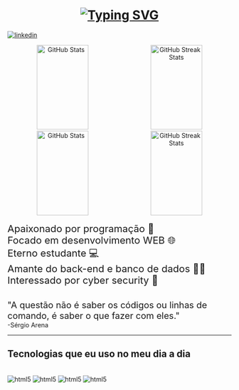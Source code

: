 <div>
   <h1 align="center">
      <a href="https://git.io/typing-svg"><img src="https://readme-typing-svg.demolab.com?font=Fira+Code&size=30&pause=1000&color=17F704&center=true&vCenter=true&width=435&lines=Hello%2C+Word.%F0%9F%91%8B;I'm+Thiago%F0%9F%A7%91%F0%9F%8F%BB;I'm+a+developer%F0%9F%A7%91%F0%9F%8F%BB%E2%80%8D%F0%9F%92%BB" alt="Typing SVG" /></a>
   </h1>
</div>

[![linkedin](https://img.shields.io/badge/LinkedIn-0077B5?style=for-the-badge&logo=linkedin&logoColor=white)](https://www.linkedin.com/in/thiago-r-931480141/)

<div align="center">
  <img src="https://github-readme-stats.vercel.app/api?username=trbarros&show_icons=true&theme=dark&count_private=true" alt="GitHub Stats" style="width: 48%; height: 190px; margin-right: 2%;" />
  <img src="https://github-readme-streak-stats.herokuapp.com/?user=trbarros&theme=dark" alt="GitHub Streak Stats" style="width: 48%; height: 190px;" />
</div>

<div align="center">
  <img src="https://github-readme-stats.vercel.app/api?username=trbarros&show_icons=true&theme=dark&count_private=true&title_color=00FF00&text_color=00FF00&icon_color=00FF00&bg_color=0d1117" alt="GitHub Stats" style="width: 48%; height: 190px; margin-right: 2%;" />
  <img src="https://github-readme-streak-stats.herokuapp.com/?user=trbarros&theme=dark&ring=00FF00&fire=00FF00&currStreakLabel=00FF00&background=0d1117&sideLabels=00FF00&dates=00FF00" alt="GitHub Streak Stats" style="width: 48%; height: 190px;" />
</div>



   <span style="font-size: 22px;"> Apaixonado por programação 💖</span></br>
   <span style="font-size: 22px;"> Focado em desenvolvimento WEB 🌐</span></br>
   <span style="font-size: 22px;"> Eterno estudante 💻</span></br>
   <span style="font-size: 22px;"> Amante do back-end e banco de dados 👨‍💻 </span></br>
   <span style="font-size: 22px;"> Interessado por cyber security 🔐</span>

</br>
<span style="font-size: 20px">"A questão não é saber os códigos ou linhas de comando, é saber o que fazer com eles."</span></br>
<span>-Sérgio Arena</span>
</br>
<hr>

## Tecnologias que eu uso no meu dia a dia

<div style="display: inline_block"><br/>

   <img align="center" alt="html5" src="https://img.shields.io/badge/Oracle-F80000?style=for-the-badge&logo=Oracle&logoColor=white" />
   <img align="center" alt="html5" src="https://img.shields.io/badge/HTML5-E34F26?style=for-the-badge&logo=html5&logoColor=white" />
   <img align="center" alt="html5" src="https://img.shields.io/badge/CSS3-1572B6?style=for-the-badge&logo=css3&logoColor=white" />
   <img align="center" alt="html5" src="https://img.shields.io/badge/JavaScript-F7DF1E?style=for-the-badge&logo=javascript&logoColor=black" />

</div>
